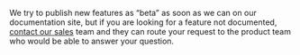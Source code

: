 We try to publish new features as “beta” as soon as we can on our documentation site, but if you are looking for a feature not documented, [contact our sales](http://bandwidth.com/contact-sales) team and they can route your request to the product team who would be able to answer your question.